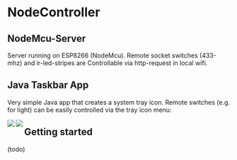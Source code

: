 # NodeController

## NodeMcu-Server 
Server running on ESP8266 (NodeMcu). Remote socket switches (433-mhz) and ir-led-stripes are Controllable via http-request in local wifi. 

## Java Taskbar App
Very simple Java app that creates a system tray icon. 
Remote switches (e.g. for light) can be easily controlled via the tray icon menu: 

<img align="left" src="https://user-images.githubusercontent.com/57726217/109700163-ba3d8380-7b91-11eb-985e-0de67d1b76c6.png">

<img align="left" src="https://user-images.githubusercontent.com/57726217/109700277-d7725200-7b91-11eb-904d-26c566c25aba.png">

## Getting started
(todo)
